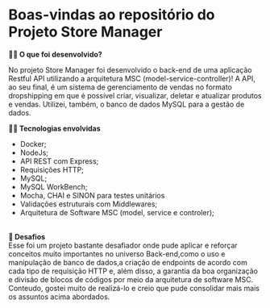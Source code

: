 # Boas-vindas ao repositório do Projeto Store Manager

<strong>👨‍💻 O que foi desenvolvido?</strong>

No projeto Store Manager foi desenvolvido o back-end de uma aplicação Restful API utilizando a arquitetura MSC (model-service-controller)!
A API, ao seu final, é um sistema de gerenciamento de vendas no formato dropshipping em que é possível criar, visualizar, deletar e atualizar produtos e vendas. Utilizei, também, o banco de dados MySQL para a gestão de dados. 
<br />

<strong>👨‍💻 Tecnologias envolvidas</strong>

- Docker;<br />
- NodeJs;<br />
- API REST com Express;<br />
- Requisições HTTP;<br />
- MySQL;<br />
- MySQL WorkBench;<br />
- Mocha, CHAI e SINON para testes unitários<br />
- Validações estruturais com Middlewares;<br />
- Arquitetura de Software MSC (model, service e controler);<br />

<br />
<strong>💬 Desafios </strong><br />
Esse foi um projeto bastante desafiador onde pude aplicar e reforçar conceitos muito importantes no universo Back-end,como o uso e manipulação de banco de dados,a criação de endpoints de acordo com cada tipo de requisição HTTP e, além disso, a garantia da boa organização e divisão de blocos de códigos por meio da arquitetura de software MSC. 
<br/>
Conteudo, gostei muito de realizá-lo e creio que pude consolidar mais mais os assuntos acima abordados. 
